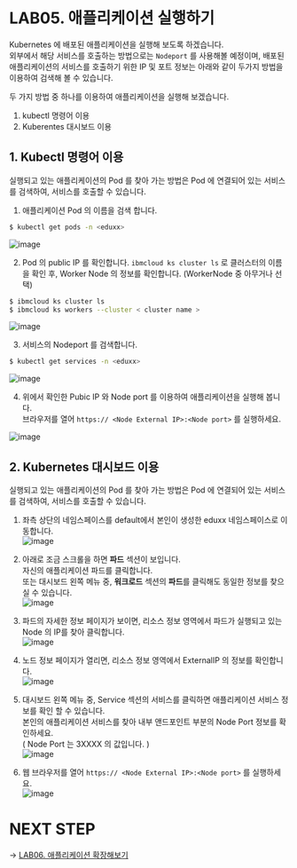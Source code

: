 # LAB05. 애플리케이션 실행하기
Kubernetes 에 배포된 애플리케이션을 실행해 보도록 하겠습니다.   
외부에서 해당 서비스를 호출하는 방법으로는 `Nodeport` 를 사용해볼 예정이며,  배포된 애플리케이션의 서비스를 호출하기 위한 IP 및 포트 정보는 아래와 같이 두가지 방법을 이용하여 검색해 볼 수 있습니다.  

두 가지 방법 중 하나를 이용하여 애플리케이션을 실행해 보겠습니다.  


1. kubectl 명령어 이용
2. Kuberentes 대시보드 이용  

## 1. Kubectl 명령어 이용
실행되고 있는 애플리케이션의 Pod 를 찾아 가는 방법은 Pod 에 연결되어 있는 서비스를 검색하여, 서비스를 호출할 수 있습니다.   

1. 애플리케이션 Pod 의 이름을 검색 합니다.  
~~~sh
$ kubectl get pods -n <eduxx>
~~~
![image](https://user-images.githubusercontent.com/15958325/94143667-1eee0700-feab-11ea-89e5-e531d315b558.png)  

2. Pod 의 public IP 를 확인합니다. `ibmcloud ks cluster ls` 로 클러스터의 이름을 확인 후,  Worker Node 의 정보를 확인합니다. (WorkerNode 중 아무거나 선택)    
~~~sh
$ ibmcloud ks cluster ls
$ ibmcloud ks workers --cluster < cluster name > 
~~~
![image](https://user-images.githubusercontent.com/15958325/94144441-16e29700-feac-11ea-94ce-8853106888ff.png)  


3. 서비스의 Nodeport 를 검색합니다. 
~~~sh
$ kubectl get services -n <eduxx>
~~~
![image](https://user-images.githubusercontent.com/15958325/94144683-6f199900-feac-11ea-846c-68babd7ce4d1.png)  

4. 위에서 확인한 Pubic IP 와 Node port 를 이용하여 애플리케이션을 실행해 봅니다.  
브라우저를 열어 `https:// <Node External IP>:<Node port>`  를 실행하세요.  

![image](https://user-images.githubusercontent.com/15958325/94144892-b142da80-feac-11ea-97af-0f976a73ee57.png)  


## 2. Kubernetes 대시보드 이용
실행되고 있는 애플리케이션의 Pod 를 찾아 가는 방법은 Pod 에 연결되어 있는 서비스를 검색하여, 서비스를 호출할 수 있습니다.   

1. 좌측 상단의 네임스페이스를 default에서 본인이 생성한 eduxx 네임스페이스로 이동합니다.  
![image](https://user-images.githubusercontent.com/15958325/94143875-62e10c00-feab-11ea-8865-a55fceb4e184.png)

2. 아래로 조금 스크롤을 하면 **파드** 섹션이 보입니다.  
자신의 애플리케이션 파드를 클릭합니다.   
또는 대시보드 왼쪽 메뉴 중,  **워크로드** 섹션의 **파드**를 클릭해도 동일한 정보를 찾으실 수 있습니다.   
![image](https://user-images.githubusercontent.com/15958325/94145120-0383fb80-fead-11ea-9e4c-cf26f8b6e8de.png)  

3. 파드의 자세한 정보 페이지가 보이면,  리소스 정보 영역에서 파드가 실행되고 있는 Node 의 IP를 찾아 클릭합니다.  
![image](https://user-images.githubusercontent.com/15958325/94145187-1bf41600-fead-11ea-8fdb-bee77c0f5360.png)  

4. 노드 정보 페이지가 열리면, 리소스 정보 영역에서 ExternalIP 의 정보를 확인합니다.   
![image](https://user-images.githubusercontent.com/15958325/94145442-8442f780-fead-11ea-8069-6493a03950be.png)  

5.  대시보드 왼쪽 메뉴 중,  Service 섹션의 서비스를 클릭하면 애플리케이션 서비스 정보를 확인 할 수 있습니다.   
본인의 애플리케이션 서비스를 찾아 내부 앤드포인트 부분의 Node Port 정보를 확인하세요.   
( Node Port 는 3XXXX 의 값입니다. )  
![image](https://user-images.githubusercontent.com/15958325/94145641-d5eb8200-fead-11ea-9527-c5c641a76c02.png)  


6. 웹 브라우저를 열어 `https:// <Node External IP>:<Node port>` 를 실행하세요.   
![image](https://user-images.githubusercontent.com/15958325/94145773-04695d00-feae-11ea-8dcb-138dfb350aa0.png)  

# NEXT STEP
-> [LAB06. 애플리케이션 확장해보기](https://github.com/GRuuuuu/Container-Platform-Hands-on-Lab/blob/master/LAB06-scale-out.md)  
